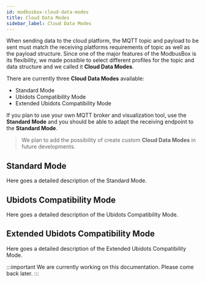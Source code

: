 ```yaml
---
id: modbusbox-cloud-data-modes
title: Cloud Data Modes
sidebar_label: Cloud Data Modes
---
```


When sending data to the cloud platform, the MQTT topic and payload to be sent must match the receiving platforms requirements of topic as well as the payload structure. Since one of the major features of the ModbusBox is its flexibility, we made possible to select different profiles for the topic and data structure and we called it **Cloud Data Modes**.

There are currently three **Cloud Data Modes** available:

* Standard Mode
* Ubidots Compatibility Mode
* Extended Ubidots Compatibility Mode

If you plan to use your own MQTT broker and visualization tool, use the **Standard Mode** and you should be able to adapt the receiving endpoint to the **Standard Mode**. 

> We plan to add the possibility of create custom **Cloud Data Modes** in future developments. 



## Standard Mode

Here goes a detailed description of the Standard Mode.

 

## Ubidots Compatibility Mode

Here goes a detailed description of the Ubidots Compatibility Mode.



## Extended Ubidots Compatibility Mode

Here goes a detailed description of the Extended Ubidots Compatibility Mode.



:::important
We are currently working on this documentation. Please come back later.
:::